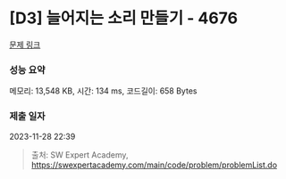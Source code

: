 # [D3] 늘어지는 소리 만들기 - 4676 

[문제 링크](https://swexpertacademy.com/main/code/problem/problemDetail.do?contestProbId=AWRKWITqfvIDFAV8) 

### 성능 요약

메모리: 13,548 KB, 시간: 134 ms, 코드길이: 658 Bytes

### 제출 일자

2023-11-28 22:39



> 출처: SW Expert Academy, https://swexpertacademy.com/main/code/problem/problemList.do